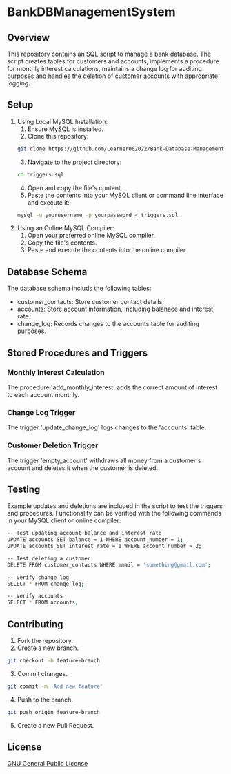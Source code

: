# BankDBManagementSystem

## Overview
This repository contains an SQL script to manage a bank database. The script creates tables for customers and accounts, implements a procedure for monthly interest calculations, maintains a change log for auditing purposes and handles the deletion of customer accounts with appropriate logging.

## Setup
1. Using Local MySQL Installation: 
    1. Ensure MySQL is installed.
    2. Clone this repository:
    ```sh
    git clone https://github.com/Learner062022/Bank-Database-Management-System.git
    ```
    3. Navigate to the project directory:
    ```sh
    cd triggers.sql
    ```
    4. Open and copy the file's content.
    5. Paste the contents into your MySQL client or command line interface and execute it:
    ```sh
    mysql -u yourusername -p yourpassword < triggers.sql
    ```
2. Using an Online MySQL Compiler:
    1. Open your preferred online MySQL compiler.
    2. Copy the file's contents.
    3. Paste and execute the contents into the online compiler.

## Database Schema
The database schema includs the following tables:
- customer_contacts: Store customer contact details.
- accounts: Store account information, including balanace and interest rate.
- change_log: Records changes to the accounts table for auditing purposes.

## Stored Procedures and Triggers
### Monthly Interest Calculation
The procedure 'add_monthly_interest' adds the correct amount of interest to each account monthly.

### Change Log Trigger
The trigger  'update_change_log' logs changes to the 'accounts' table.

### Customer Deletion Trigger
The trigger 'empty_account' withdraws all money from a customer's account and deletes it when the customer is deleted.

## Testing
Example updates and deletions are included in the script to test the triggers and procedures. Functionality can be verified with the following commands in your MySQL client or online compiler:
 ```sh
 -- Test updating account balance and interest rate
UPDATE accounts SET balance = 1 WHERE account_number = 1;
UPDATE accounts SET interest_rate = 1 WHERE account_number = 2;

-- Test deleting a customer
DELETE FROM customer_contacts WHERE email = 'something@gmail.com';

-- Verify change log
SELECT * FROM change_log;

-- Verify accounts
SELECT * FROM accounts;
```

## Contributing
1. Fork the repository.
2. Create a new branch.
 ```sh
 git checkout -b feature-branch
  ```
3. Commit changes.
 ```sh
git commit -m 'Add new feature'
  ```
4. Push to the branch.
 ```sh
git push origin feature-branch
  ```
5. Create a new Pull Request.

## License
[GNU General Public License](https://www.gnu.org/licenses/gpl-3.0.txt)
